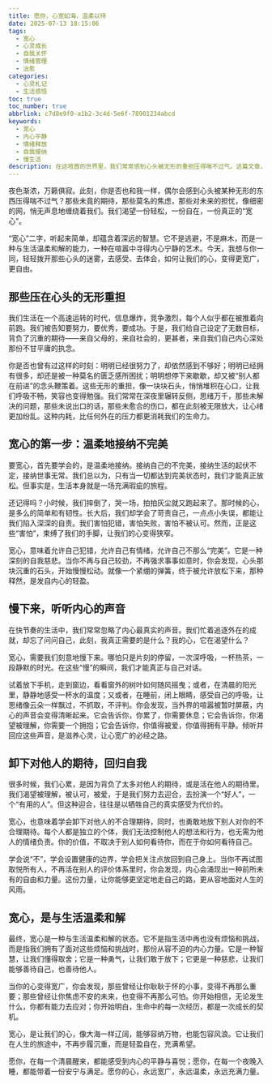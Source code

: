 ```yaml
---
title: 愿你，心宽如海，温柔以待
date: 2025-07-13 18:15:06
tags:
  - 宽心
  - 心灵成长
  - 自我关怀
  - 情绪管理
  - 治愈
categories:
  - 心灵札记
  - 生活感悟
toc: true
toc_number: true
abbrlink: c7d8e9f0-a1b2-3c4d-5e6f-78901234abcd
keywords:
  - 宽心
  - 内心平静
  - 情绪释放
  - 自我接纳
  - 慢生活
description: 在这喧嚣的世界里，我们常常感到心头被无形的重担压得喘不过气。这篇文章，是一次关于“宽心”的温柔对话，它不讲故事，只分享那些真实的心灵感悟与内观。愿我们都能学会卸下包袱，与自己和解，在生活的起伏中找到那份深沉而持久的宁静。
---
```


夜色渐浓，万籁俱寂。此刻，你是否也和我一样，偶尔会感到心头被某种无形的东西压得喘不过气？那些未竟的期待，那些莫名的焦虑，那些对未来的担忧，像细密的网，悄无声息地缠绕着我们。我们渴望一份轻松，一份自在，一份真正的“宽心”。

“宽心”二字，听起来简单，却蕴含着深远的智慧。它不是逃避，不是麻木，而是一种与生活温柔和解的能力，一种在喧嚣中寻得内心宁静的艺术。今天，我想与你一同，轻轻拨开那些心头的迷雾，去感受、去体会，如何让我们的心，变得更宽广，更自由。

## 那些压在心头的无形重担

我们生活在一个高速运转的时代，信息爆炸，竞争激烈，每个人似乎都在被推着向前跑。我们被告知要努力，要优秀，要成功。于是，我们给自己设定了无数目标，背负了沉重的期待——来自父母的，来自社会的，更甚者，来自我们自己内心深处那份不甘平庸的执念。

你是否也曾有过这样的时刻：明明已经很努力了，却依然感到不够好；明明已经拥有很多，却还是被一种莫名的匮乏感所困扰；明明想停下来歇歇，却又被“别人都在前进”的念头鞭策着。这些无形的重担，像一块块石头，悄悄堆积在心口，让我们呼吸不畅，笑容也变得勉强。我们常常在深夜里辗转反侧，思绪万千，那些未解决的问题，那些未说出口的话，那些未愈合的伤口，都在此刻被无限放大，让心绪更加纷乱。这种内耗，比任何外在的压力都更消耗我们的生命力。

## 宽心的第一步：温柔地接纳不完美

要宽心，首先要学会的，是温柔地接纳。接纳自己的不完美，接纳生活的起伏不定，接纳世事无常。我们总以为，只有当一切都达到完美状态时，我们才能真正放松。但事实是，生活本身就是一场充满瑕疵的旅程。

还记得吗？小时候，我们摔倒了，哭一场，拍拍灰尘就又跑起来了。那时候的心，是多么的简单和有韧性。长大后，我们却学会了苛责自己，一点点小失误，都能让我们陷入深深的自责。我们害怕犯错，害怕失败，害怕不被认可。然而，正是这些“害怕”，束缚了我们的手脚，让我们的心变得狭窄。

宽心，意味着允许自己犯错，允许自己有情绪，允许自己不那么“完美”。它是一种深刻的自我慈悲。当你不再与自己较劲，不再强求事事如意时，你会发现，心头那块沉重的石头，开始慢慢松动。就像一个紧绷的弹簧，终于被允许放松下来，那种释然，是发自内心的轻盈。

## 慢下来，听听内心的声音

在快节奏的生活中，我们常常忽略了内心最真实的声音。我们忙着追逐外在的成就，却忘了问问自己，此刻，我真正需要的是什么？我的心，它在渴望什么？

宽心，需要我们刻意地慢下来。哪怕只是片刻的停留，一次深呼吸，一杯热茶，一段静默的时光。在这些“慢”的瞬间，我们才能真正与自己对话。

试着放下手机，走到窗边，看看窗外的树叶如何随风摇曳；或者，在清晨的阳光里，静静地感受一杯水的温度；又或者，在睡前，闭上眼睛，感受自己的呼吸，让思绪像云朵一样飘过，不抓取，不评判。你会发现，当外界的喧嚣被暂时屏蔽，内心的声音会变得清晰起来。它会告诉你，你累了，你需要休息；它会告诉你，你渴望被理解，你需要一个拥抱；它会告诉你，你值得被爱，你值得拥有平静。倾听并回应这些声音，是滋养心灵，让心宽广的必经之路。

## 卸下对他人的期待，回归自我

很多时候，我们心累，是因为背负了太多对他人的期待，或是活在他人的期待里。我们渴望被理解，被认可，被爱，于是我们努力去迎合，去扮演一个“好人”，一个“有用的人”。但这种迎合，往往是以牺牲自己的真实感受为代价的。

宽心，也意味着学会卸下对他人的不合理期待，同时，也勇敢地放下别人对你的不合理期待。每个人都是独立的个体，我们无法控制他人的想法和行为，也无需为他人的情绪负责。你的价值，不取决于别人如何看待你，而在于你如何看待自己。

学会说“不”，学会设置健康的边界，学会把关注点放回到自己身上。当你不再试图取悦所有人，不再活在别人的评价体系里时，你会发现，内心会涌现出一种前所未有的自由和力量。这份力量，让你能够更坚定地走自己的路，更从容地面对人生的风雨。

## 宽心，是与生活温柔和解

最终，宽心是一种与生活温柔和解的状态。它不是指生活中再也没有烦恼和挑战，而是指我们拥有了面对这些烦恼和挑战时，那份从容不迫的内心力量。它是一种智慧，让我们懂得取舍；它是一种勇气，让我们敢于放下；它更是一种慈悲，让我们能够善待自己，也善待他人。

当你的心变得宽广，你会发现，那些曾经让你耿耿于怀的小事，变得不再那么重要；那些曾经让你焦虑不安的未来，也变得不再那么可怕。你开始相信，无论发生什么，你都有能力去应对；你开始明白，生命中的每一次经历，都是一次成长的契机。

宽心，是让我们的心，像大海一样辽阔，能够容纳万物，也能包容风浪。它让我们在人生的旅途中，不再步履沉重，而是轻盈自在，充满希望。

愿你，在每一个清晨醒来，都能感受到内心的平静与喜悦；愿你，在每一个夜晚入睡，都能带着一份安宁与满足。愿你的心，永远宽广，永远温柔，永远充满力量。